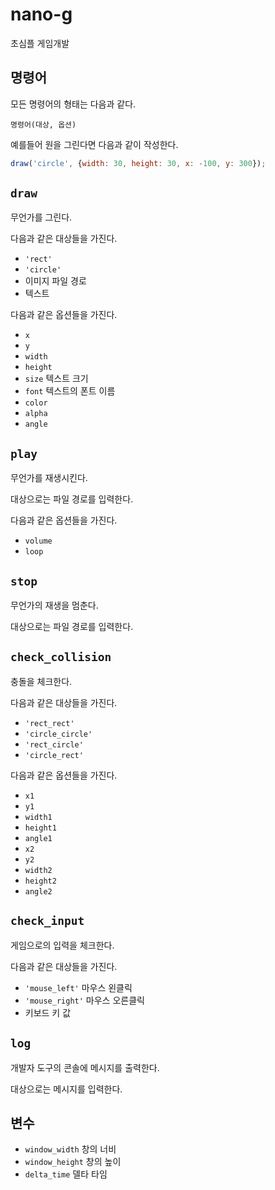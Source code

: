 # nano-g
초심플 게임개발

## 명령어
모든 명령어의 형태는 다음과 같다.

`명령어(대상, 옵션)`

예를들어 원을 그린다면 다음과 같이 작성한다.

```javascript
draw('circle', {width: 30, height: 30, x: -100, y: 300});
```

## `draw`
무언가를 그린다.

다음과 같은 대상들을 가진다.
- `'rect'`
- `'circle'`
- 이미지 파일 경로
- 텍스트

다음과 같은 옵션들을 가진다.
- `x`
- `y`
- `width`
- `height`
- `size` 텍스트 크기
- `font` 텍스트의 폰트 이름
- `color`
- `alpha`
- `angle`

## `play`
무언가를 재생시킨다.

대상으로는 파일 경로를 입력한다.

다음과 같은 옵션들을 가진다.
- `volume`
- `loop`

## `stop`
무언가의 재생을 멈춘다.

대상으로는 파일 경로를 입력한다.

## `check_collision`
충돌을 체크한다.

다음과 같은 대상들을 가진다.
- `'rect_rect'`
- `'circle_circle'`
- `'rect_circle'`
- `'circle_rect'`

다음과 같은 옵션들을 가진다.
- `x1`
- `y1`
- `width1`
- `height1`
- `angle1`
- `x2`
- `y2`
- `width2`
- `height2`
- `angle2`

## `check_input`
게임으로의 입력을 체크한다.

다음과 같은 대상들을 가진다.
- `'mouse_left'` 마우스 왼클릭
- `'mouse_right'` 마우스 오른클릭
- 키보드 키 값

## `log`
개발자 도구의 콘솔에 메시지를 출력한다.

대상으로는 메시지를 입력한다.

## 변수
* `window_width` 창의 너비
* `window_height` 창의 높이
* `delta_time` 델타 타임